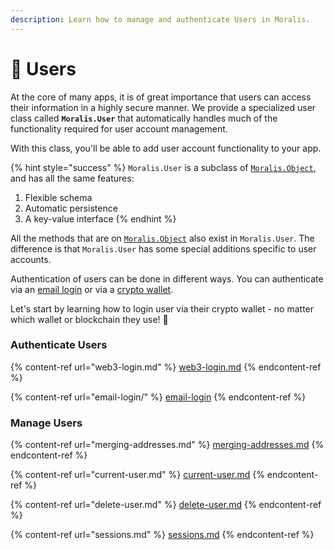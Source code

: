 ```yaml
---
description: Learn how to manage and authenticate Users in Moralis.
---
```


# 👥 Users

At the core of many apps, it is of great importance that users can access their information in a highly secure manner. We provide a specialized user class called **`Moralis.User`** that automatically handles much of the functionality required for user account management.

With this class, you'll be able to add user account functionality to your app.

{% hint style="success" %}
`Moralis.User` is a subclass of [`Moralis.Object`](../database/objects.md), and has all the same features:

1. Flexible schema
2. Automatic persistence
3. A key-value interface
{% endhint %}

All the methods that are on [`Moralis.Object`](../database/objects.md) also exist in `Moralis.User`. The difference is that `Moralis.User` has some special additions specific to user accounts.

Authentication of users can be done in different ways. You can authenticate via an [email login](email-login/) or via a [crypto wallet](web3-login.md).

Let's start by learning how to login user via their crypto wallet - no matter which wallet or blockchain they use! 🤯

### Authenticate Users

{% content-ref url="web3-login.md" %}
[web3-login.md](web3-login.md)
{% endcontent-ref %}

{% content-ref url="email-login/" %}
[email-login](email-login/)
{% endcontent-ref %}

### Manage Users

{% content-ref url="merging-addresses.md" %}
[merging-addresses.md](merging-addresses.md)
{% endcontent-ref %}

{% content-ref url="current-user.md" %}
[current-user.md](current-user.md)
{% endcontent-ref %}

{% content-ref url="delete-user.md" %}
[delete-user.md](delete-user.md)
{% endcontent-ref %}

{% content-ref url="sessions.md" %}
[sessions.md](sessions.md)
{% endcontent-ref %}
